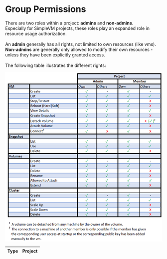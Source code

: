 # Group Permissions

There are two roles within a project: **admins** and **non-admins**.<br> 
Especially for SimpleVM projects, these roles play an expanded role in resource usage authorization.<br> <br> 
An **admin** generally has all rights, not limited to own resources (like vms).<br> 
**Non-admins** are generally only allowed to modify their own resources - unless they have been explicitly granted access.
<br> <br> The following table illustrates the different rights:

![permissions](./img/permissions/simple_vm_rights.png)


| Type | Project        |
| ---- | ---------------|  